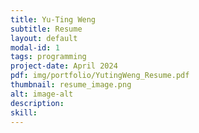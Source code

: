 ```yaml
---
title: Yu-Ting Weng
subtitle: Resume
layout: default
modal-id: 1
tags: programming
project-date: April 2024
pdf: img/portfolio/YutingWeng_Resume.pdf
thumbnail: resume_image.png
alt: image-alt
description:
skill:
---
```

